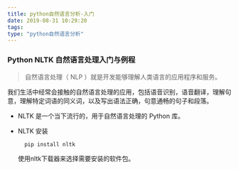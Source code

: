 ```yaml
---
title: python自然语言分析-入门
date: 2019-08-31 10:29:20 
tags:
type: "python自然语言分析"
---
```



### Python NLTK 自然语言处理入门与例程

> 自然语言处理（ NLP ）就是开发能够理解人类语言的应用程序和服务。

我们生活中经常会接触的自然语言处理的应用，包括语音识别，语音翻译，理解句意，理解特定词语的同义词，以及写出语法正确，句意通畅的句子和段落。

- NLTK 是一个当下流行的，用于自然语言处理的 Python 库。

- NLTK 安装

        pip install nltk
        
    使用nltk下载器来选择需要安装的软件包。